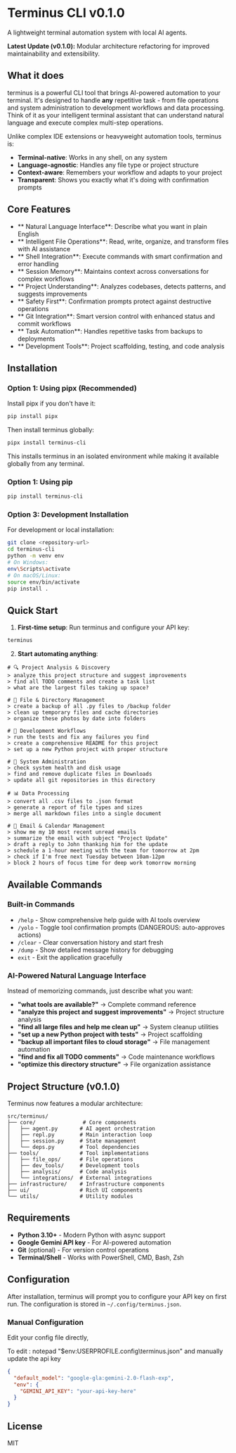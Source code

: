 # Terminus CLI v0.1.0

A lightweight terminal automation system with local AI agents.

**Latest Update (v0.1.0):** Modular architecture refactoring for improved maintainability and extensibility.

## What it does

terminus is a powerful CLI tool that brings AI-powered automation to your terminal. It's designed to handle **any** repetitive task - from file operations and system administration to development workflows and data processing. Think of it as your intelligent terminal assistant that can understand natural language and execute complex multi-step operations.

Unlike complex IDE extensions or heavyweight automation tools, terminus is:
- **Terminal-native**: Works in any shell, on any system
- **Language-agnostic**: Handles any file type or project structure  
- **Context-aware**: Remembers your workflow and adapts to your project
- **Transparent**: Shows you exactly what it's doing with confirmation prompts

## Core Features

- ** Natural Language Interface**: Describe what you want in plain English
- ** Intelligent File Operations**: Read, write, organize, and transform files with AI assistance
- ** Shell Integration**: Execute commands with smart confirmation and error handling
- ** Session Memory**: Maintains context across conversations for complex workflows
- ** Project Understanding**: Analyzes codebases, detects patterns, and suggests improvements
- ** Safety First**: Confirmation prompts protect against destructive operations
- ** Git Integration**: Smart version control with enhanced status and commit workflows
- ** Task Automation**: Handles repetitive tasks from backups to deployments
- ** Development Tools**: Project scaffolding, testing, and code analysis

## Installation

### Option 1: Using pipx (Recommended)
Install pipx if you don't have it:
```bash
pip install pipx
```

Then install terminus globally:
```bash
pipx install terminus-cli
```

This installs terminus in an isolated environment while making it available globally from any terminal.

### Option 1: Using pip
```bash
pip install terminus-cli
```

### Option 3: Development Installation
For development or local installation:
```bash
git clone <repository-url>
cd terminus-cli
python -m venv env
# On Windows:
env\Scripts\activate
# On macOS/Linux:
source env/bin/activate
pip install .
```

## Quick Start

1. **First-time setup**: Run terminus and configure your API key:
```bash
terminus
```

2. **Start automating anything**:
```
# 🔍 Project Analysis & Discovery
> analyze this project structure and suggest improvements
> find all TODO comments and create a task list
> what are the largest files taking up space?

# 📁 File & Directory Management  
> create a backup of all .py files to /backup folder
> clean up temporary files and cache directories
> organize these photos by date into folders

# 🚀 Development Workflows
> run the tests and fix any failures you find
> create a comprehensive README for this project
> set up a new Python project with proper structure

# 🔧 System Administration
> check system health and disk usage
> find and remove duplicate files in Downloads
> update all git repositories in this directory

# 📊 Data Processing
> convert all .csv files to .json format
> generate a report of file types and sizes
> merge all markdown files into a single document

# 📧 Email & Calendar Management
> show me my 10 most recent unread emails
> summarize the email with subject "Project Update"
> draft a reply to John thanking him for the update
> schedule a 1-hour meeting with the team for tomorrow at 2pm
> check if I'm free next Tuesday between 10am-12pm
> block 2 hours of focus time for deep work tomorrow morning
```


## Available Commands

### Built-in Commands
- `/help` - Show comprehensive help guide with AI tools overview
- `/yolo` - Toggle tool confirmation prompts (DANGEROUS: auto-approves actions)
- `/clear` - Clear conversation history and start fresh
- `/dump` - Show detailed message history for debugging
- `exit` - Exit the application gracefully

### AI-Powered Natural Language Interface
Instead of memorizing commands, just describe what you want:
- **"what tools are available?"** → Complete command reference
- **"analyze this project and suggest improvements"** → Project structure analysis
- **"find all large files and help me clean up"** → System cleanup utilities
- **"set up a new Python project with tests"** → Project scaffolding
- **"backup all important files to cloud storage"** → File management automation
- **"find and fix all TODO comments"** → Code maintenance workflows
- **"optimize this directory structure"** → File organization assistance


## Project Structure (v0.1.0)

Terminus now features a modular architecture:

```
src/terminus/
├── core/               # Core components
│   ├── agent.py       # AI agent orchestration
│   ├── repl.py        # Main interaction loop
│   ├── session.py     # State management
│   └── deps.py        # Tool dependencies
├── tools/             # Tool implementations
│   ├── file_ops/      # File operations
│   ├── dev_tools/     # Development tools
│   ├── analysis/      # Code analysis
│   └── integrations/  # External integrations
├── infrastructure/    # Infrastructure components
├── ui/                # Rich UI components
└── utils/             # Utility modules
```

## Requirements

- **Python 3.10+** - Modern Python with async support
- **Google Gemini API key** - For AI-powered automation
- **Git** (optional) - For version control operations
- **Terminal/Shell** - Works with PowerShell, CMD, Bash, Zsh

## Configuration

After installation, terminus will prompt you to configure your API key on first run. The configuration is stored in `~/.config/terminus.json`.

### Manual Configuration
Edit your config file directly,

To edit : notepad "$env:USERPROFILE\.config\terminus.json" and manually update the api key
```json
{
  "default_model": "google-gla:gemini-2.0-flash-exp",
  "env": {
    "GEMINI_API_KEY": "your-api-key-here"
  }
}
```




## License

MIT
